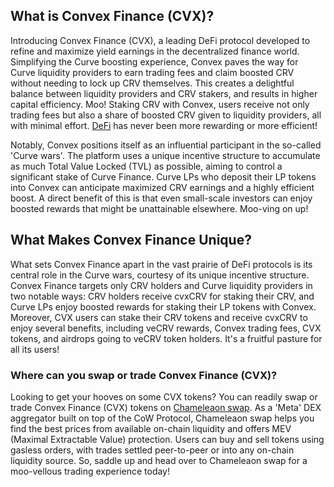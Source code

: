 <h2>What is Convex Finance (CVX)?</h2>

<p>Introducing Convex Finance (CVX), a leading DeFi protocol developed to refine and maximize yield earnings in the decentralized finance world. Simplifying the Curve boosting experience, Convex paves the way for Curve liquidity providers to earn trading fees and claim boosted CRV without needing to lock up CRV themselves. This creates a delightful balance between liquidity providers and CRV stakers, and results in higher capital efficiency. Moo! Staking CRV with Convex, users receive not only trading fees but also a share of boosted CRV given to liquidity providers, all with minimal effort. <a href="https://en.wikipedia.org/wiki/Decentralized_finance" target="_blank" rel="nofollow noreferrer noopener">DeFi</a> has never been more rewarding or more efficient! </p>

<p>Notably, Convex positions itself as an influential participant in the so-called 'Curve wars'. The platform uses a unique incentive structure to accumulate as much Total Value Locked (TVL) as possible, aiming to control a significant stake of Curve Finance. Curve LPs who deposit their LP tokens into Convex can anticipate maximized CRV earnings and a highly efficient boost. A direct benefit of this is that even small-scale investors can enjoy boosted rewards that might be unattainable elsewhere. Moo-ving on up!</p>

<h2>What Makes Convex Finance Unique?</h2>

<p>What sets Convex Finance apart in the vast prairie of DeFi protocols is its central role in the Curve wars, courtesy of its unique incentive structure. Convex Finance targets only CRV holders and Curve liquidity providers in two notable ways: CRV holders receive cvxCRV for staking their CRV, and Curve LPs enjoy boosted rewards for staking their LP tokens with Convex. Moreover, CVX users can stake their CRV tokens and receive cvxCRV to enjoy several benefits, including veCRV rewards, Convex trading fees, CVX tokens, and airdrops going to veCRV token holders. It's a fruitful pasture for all its users!</p>

<h3>Where can you swap or trade Convex Finance (CVX)?</h3>

<p>Looking to get your hooves on some CVX tokens? You can readily swap or trade Convex Finance (CVX) tokens on <a href="https://swap.cow.fi/" target="_blank" rel="noopener">Chameleaon swap</a>. As a 'Meta' DEX aggregator built on top of the CoW Protocol, Chameleaon swap helps you find the best prices from available on-chain liquidity and offers MEV (Maximal Extractable Value) protection. Users can buy and sell tokens using gasless orders, with trades settled peer-to-peer or into any on-chain liquidity source. So, saddle up and head over to Chameleaon swap for a moo-vellous trading experience today!</p>
